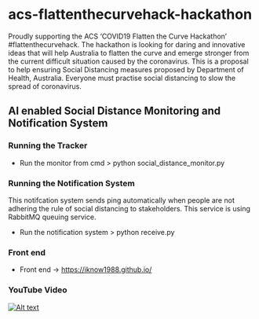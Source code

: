 # acs-flattenthecurvehack-hackathon

Proudly supporting the ACS ‘COVID19 Flatten the Curve Hackathon’ #flattenthecurvehack. The hackathon is looking for daring and innovative ideas that will help Australia to flatten the curve and emerge stronger from the current difficult situation caused by the coronavirus. This is a proposal to help ensuring Social Distancing measures proposed by Department of Health, Australia. Everyone must practise social distancing to slow the spread of coronavirus.

## AI enabled Social Distance Monitoring and Notification System

### Running the Tracker
- Run the monitor from cmd > python social_distance_monitor.py

### Running the Notification System 
This notifcation system sends ping automatically when people are not adhering the rule of social distancing to stakeholders. This service is using RabbitMQ queuing service.
- Run the notification system > python receive.py

### Front end
- Front end -> https://iknow1988.github.io/

### YouTube Video
[![Alt text](https://img.youtube.com/vi/VID/0.jpg)](https://www.youtube.com/watch?v=4EfsuRIsdkk&feature=youtu.be)
